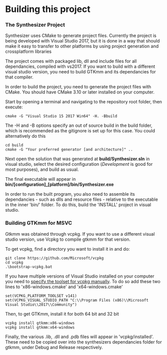 # Building this project


### The Synthesizer Project
Synthesizer uses CMake to generate project files. 
Currently the project is being developed with Visual Studio 2017, but it is done in a way that should make it easy to transfer to other platforms by using project generation and crossplatform libraries

The project comes with packaged lib, dll and include files for all dependancies, compiled with vs2017. If you want to build with a different visual studio version, you need to build GTKmm and its dependancies for that compiler.

In order to build the project, you need to generate the project files with CMake. You should have CMake 3.10 or later installed on your computer.

Start by opening a terminal and navigating to the repository root folder, then execute:

    cmake -G "Visual Studio 15 2017 Win64" -H. -Bbuild

The -H and -B options specify an out of source build in the build folder, which is recommended as the gitignore is set up for this case. You could alternatively do this

    cd build
	cmake -G "Your preferred generator [and architecture]" ..

Next open the solution that was generated at **build/Synthesizer.sln** in visual studio, select the desired configuration (_Development_ is good for most purposes), and build as usual.

The final executable will appear in **bin/[configuration]_[platform]/bin/Synthesizer.exe**

In order to run the built program, you also need to assemble its dependancies - such as dlls and resource files - relative to the executable in the inner 'bin/' folder. To do this, build the 'INSTALL' project in visual studio.


### Building GTKmm for MSVC
Gtkmm was obtained through vcpkg. If you want to use a different visual studio version, use Vcpkg to compile gtkmm for that version.

To get vcpkg, find a directory you want to install it in and do:

    git clone https://github.com/Microsoft/vcpkg
    cd vcpkg
    .\bootstrap-vcpkg.bat

If you have multiple versions of Visual Studio installed on your computer you need to [specify the toolset for vcpkg manually](https://github.com/microsoft/vcpkg/blob/master/docs/users/triplets.md#VCPKG_VISUAL_STUDIO_PATH).
To do so add these two lines to 'x86-windows.cmake' and 'x64-windows.cmake'

    set(VCPKG_PLATFORM_TOOLSET v141)
    set(VCPKG_VISUAL_STUDIO_PATH "C:\\Program Files (x86)\\Microsoft Visual Studio\\2017\\Community")

Then, to get GTKmm, install it for both 64 bit and 32 bit

    vcpkg install gtkmm:x86-windows
    vcpkg install gtkmm:x64-windows

Finally, the various .lib, .dll and .pdb files will appear in 'vcpkg/installed'. These need to be copied over into the synthesizers dependancies folder for gtkmm, under Debug and Release respectively.